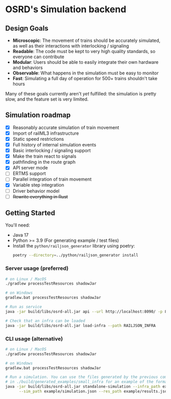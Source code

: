 # OSRD's Simulation backend

## Design Goals

- **Microscopic**: The movement of trains should be accurately simulated, as well as their interactions with interlocking / signaling
- **Readable**: The code must be kept to very high quality standards, so everyone can contribute
- **Modular**: Users should be able to easily integrate their own hardware and behaviors
- **Observable**: What happens in the simulation must be easy to monitor
- **Fast**: Simulating a full day of operation for 500+ trains shouldn't take hours

Many of these goals currently aren't _yet_ fulfilled: the simulation is pretty slow, and the feature set is very limited.

## Simulation roadmap

- [x] Reasonably accurate simulation of train movement
- [x] Import of railML3 infrastructure
- [x] Static speed restrictions
- [x] Full history of internal simulation events
- [x] Basic interlocking / signaling support
- [x] Make the train react to signals
- [x] pathfinding in the route graph
- [x] API server mode
- [ ] ERTMS support
- [ ] Parallel integration of train movement
- [x] Variable step integration
- [ ] Driver behavior model
- [ ] ~~Rewrite everything in Rust~~

## Getting Started

You'll need:

- Java 17
- Python >= 3.9 (For generating example / test files)
- Install the `python/railjson_generator` library using poetry:
  ```sh
  poetry --directory=../python/railjson_generator install
  ```

### Server usage (preferred)

```sh
# on Linux / MacOS
./gradlew processTestResources shadowJar

# on Windows
gradlew.bat processTestResources shadowJar

# Run as service
java -jar build/libs/osrd-all.jar api --url http://localhost:8090/ -p 8080

# Check that an infra can be loaded
java -jar build/libs/osrd-all.jar load-infra --path RAILJSON_INFRA
```

### CLI usage (alternative)

```sh
# on Linux / MacOS
./gradlew processTestResources shadowJar

# on Windows
gradlew.bat processTestResources shadowJar

# Run a simulation. You can use the files generated by the previous command
# in ./build/generated_examples/small_infra for an example of the formats used.
java -jar build/libs/osrd-all.jar standalone-simulation --infra_path example/infra.json \
      --sim_path example/simulation.json --res_path example/results.json
```
